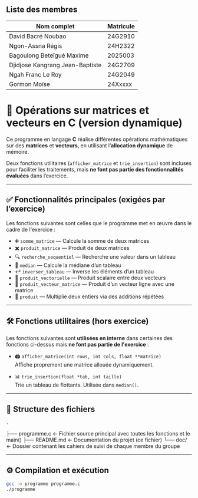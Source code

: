 ## Liste des membres

| Nom complet                     | Matricule |
| ------------------------------- | --------- |
| David Bacré Noubao              | 24G2910   |
| Ngon-Assna Régis                | 24H2322   |
| Bagoulong Beteïgué Maxime       | 2025003   |
| Djidjose Kangrang Jean-Baptiste | 24G2709   |
| Ngah Franc Le Roy               | 24G2049   |
| Gormon Moïse                    | 24Xxxxx   |

# 🧮 Opérations sur matrices et vecteurs en C (version dynamique)

Ce programme en langage **C** réalise différentes opérations mathématiques sur des **matrices** et **vecteurs**, en utilisant l’**allocation dynamique** de mémoire.

Deux fonctions utilitaires (`afficher_matrice` et `trie_insertion`) sont incluses pour faciliter les traitements, mais **ne font pas partie des fonctionnalités évaluées** dans l’exercice.

---

## ✅ Fonctionnalités principales (exigées par l’exercice)

Les fonctions suivantes sont celles que le programme met en œuvre dans le cadre de l'exercice :

- ➕ `somme_matrice` — Calcule la somme de deux matrices
- ✖️ `produit_matrice` — Produit de deux matrices
- 🔍 `recherche_sequentiel` — Recherche une valeur dans un tableau
- 🎯 `median` — Calcule la médiane d’un tableau
- ↩️ `inverser_tableau` — Inverse les éléments d’un tableau
- 📐 `produit_vectorielle` — Produit scalaire entre deux vecteurs
- 🔄 `produit_vecteur_matrice` — Produit d’un vecteur ligne avec une matrice
- 🔢 `produit` — Multiplie deux entiers via des additions répétées

---

## 🛠️ Fonctions utilitaires (hors exercice)

Les fonctions suivantes sont **utilisées en interne** dans certaines des fonctions ci-dessus mais **ne font pas partie de l'exercice** :

- 🖨️ `afficher_matrice(int rows, int cols, float **matrice)`  
  Affiche proprement une matrice allouée dynamiquement.

- 📊 `trie_insertion(float *tab, int taille)`  
  Trie un tableau de flottants. Utilisée dans `median()`.

---

## 📁 Structure des fichiers

    .
├── programme.c ← Fichier source principal avec toutes les fonctions et le main()
├── README.md ← Documentation du projet (ce fichier)
└── doc/ ← Dossier contenant les cahiers de suivi de chaque membre du groupe


---

## ⚙️ Compilation et exécution

```bash
gcc -o programme programme.c
./programme